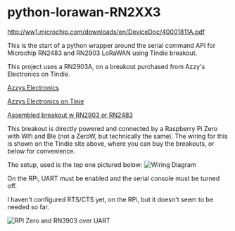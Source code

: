 # python-lorawan-RN2XX3

http://ww1.microchip.com/downloads/en/DeviceDoc/40001811A.pdf

This is the start of a python wrapper around the serial command API for Microchip RN2483 and RN2903 LoRaWAN using Tindie breakout.

This project uses a RN2903A, on a breakout purchased from Azzy's Electronics on Tindie.

[Azzys Electronics](http://drazzy.com/e/)

[Azzys Electronics on Tinie](https://www.tindie.com/stores/DrAzzy/)

[Assembled breakout w RN2903 or RN2483](https://www.tindie.com/products/DrAzzy/lorawan-rn2483rn2903-breakout-board-assembled/)

This breakout is directly powered and connected by a Raspberry Pi Zero with Wifi and Ble (not a ZeroW, but technically the same).  The wiring for this is shown on the Tindie site above, where you can buy the breakouts, or below for convenience.

The setup, used is the top one pictured below:
![Wiring Diagram](http://drazzy.com/e/products/img/RN2483diagram2.jpg)


On the RPi, UART must be enabled and the serial console must be turned off. 

I haven't configured RTS/CTS yet, on the RPi, but it doesn't seem to be needed so far.

![RPI Zero and RN3903 over UART](https://github.com/miguellan/python-lorawan-RN2XX3/blob/master/RN2903.jpg?raw=true)
